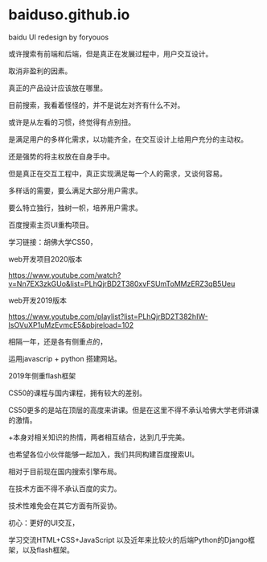 # baiduso.github.io
baidu UI redesign  by foryouos

或许搜索有前端和后端，但是真正在发展过程中，用户交互设计。

取消非盈利的因素。

真正的产品设计应该放在哪里。

目前搜索，我看着怪怪的，并不是说左对齐有什么不对。

或许是从左看的习惯，终觉得有点别扭。

是满足用户的多样化需求，以功能齐全，在交互设计上给用户充分的主动权。

还是强势的将主权放在自身手中。

但是真正在交互工程中，真正实现满足每一个人的需求，又谈何容易。

多样话的需要，要么满足大部分用户需求。

要么特立独行，独树一帜，培养用户需求。

百度搜索主页UI重构项目。

学习链接：胡佛大学CS50，

web开发项目2020版本


https://www.youtube.com/watch?v=Nn7EX3zkGUo&list=PLhQjrBD2T380xvFSUmToMMzERZ3qB5Ueu

web开发2019版本

https://www.youtube.com/playlist?list=PLhQjrBD2T382hIW-IsOVuXP1uMzEvmcE5&pbjreload=102

相隔一年，还是各有侧重点的，

运用javascrip + python 搭建网站。

2019年侧重flash框架

CS50的课程与国内课程，拥有较大的差别。

CS50更多的是站在顶层的高度来讲课。但是在这里不得不承认哈佛大学老师讲课的激情。

+本身对相关知识的热情，两者相互结合，达到几乎完美。

也希望各位小伙伴能够一起加入，我们共同构建百度搜索UI。

相对于目前现在国内搜索引擎布局。

在技术方面不得不承认百度的实力。

技术性难免会在其它方面有所妥协。

初心：更好的UI交互，

学习交流HTML+CSS+JavaScript 
以及近年来比较火的后端Python的Django框架，以及flash框架。
